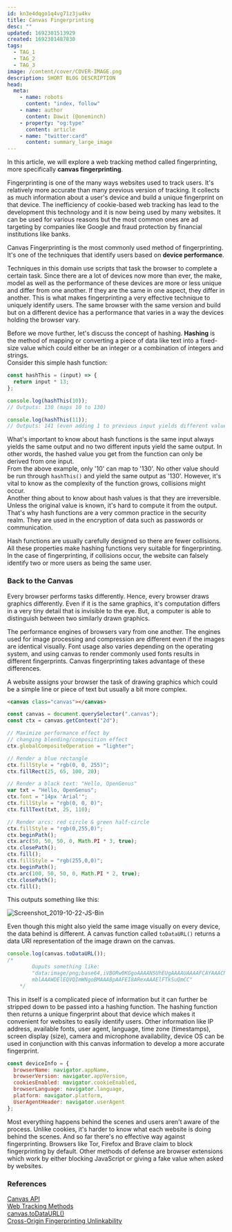 ```yaml
---
id: kn3e4dqgo1q4vg71z3ju4kv
title: Canvas Fingerprinting
desc: ""
updated: 1692301513929
created: 1692301487830
tags:
  - TAG_1
  - TAG_2
  - TAG_3
image: /content/cover/COVER-IMAGE.png
description: SHORT BLOG DESCRIPTION
head:
  meta:
    - name: robots
      content: "index, follow"
    - name: author
      content: Dawit (@oneminch)
    - property: "og:type"
      content: article
    - name: "twitter:card"
      content: summary_large_image
---
```


In this article, we will explore a web tracking method called fingerprinting, more specifically **canvas fingerprinting**.

Fingerprinting is one of the many ways websites used to track users. It's relatively more accurate than many previous version of tracking. It collects as much information about a user's device and build a unique fingerprint on that device. The inefficiency of cookie-based web tracking has lead to the development this technology and it is now being used by many websites. It can be used for various reasons but the most common ones are ad targeting by companies like Google and fraud protection by financial institutions like banks.

Canvas Fingerprinting is the most commonly used method of fingerprinting. It's one of the techniques that identify users based on **device performance**.

Techniques in this domain use scripts that task the browser to complete a certain task. Since there are a lot of devices now more than ever, the make, model as well as the performance of these devices are more or less unique and differ from one another. If they are the same in one aspect, they differ in another. This is what makes fingerprinting a very effective technique to uniquely identify users. The same browser with the same version and build but on a different device has a performance that varies in a way the devices holding the browser vary.

Before we move further, let's discuss the concept of hashing. **Hashing** is the method of mapping or converting a piece of data like text into a fixed-size value which could either be an integer or a combination of integers and strings.  
Consider this simple hash function:

```javascript
const hashThis = (input) => {
  return input * 13;
};

console.log(hashThis(10));
// Outputs: 130 (maps 10 to 130)

console.log(hashThis(11));
// Outputs: 141 (even adding 1 to previous input yields different value)
```

What's important to know about hash functions is the same input always yields the same output and no two different inputs yield the same output. In other words, the hashed value you get from the function can only be derived from one input.  
From the above example, only '10' can map to '130'. No other value should be run through `hashThis()` and yield the same output as '130'. However, it's vital to know as the complexity of the function grows, collisions might occur.  
Another thing about to know about hash values is that they are irreversible. Unless the original value is known, it's hard to compute it from the output. That's why hash functions are a very common practice in the security realm. They are used in the encryption of data such as passwords or communication.

Hash functions are usually carefully designed so there are fewer collisions. All these properties make hashing functions very suitable for fingerprinting. In the case of fingerprinting, if collisions occur, the website can falsely identify two or more users as being the same user.

### Back to the Canvas

Every browser performs tasks differently. Hence, every browser draws graphics differently. Even if it is the same graphics, it's computation differs in a very tiny detail that is invisible to the eye. But, a computer is able to distinguish between two similarly drawn graphics.

The performance engines of browsers vary from one another. The engines used for image processing and compression are different even if the images are identical visually. Font usage also varies depending on the operating system, and using canvas to render commonly used fonts results in different fingerprints. Canvas fingerprinting takes advantage of these differences.

A website assigns your browser the task of drawing graphics which could be a simple line or piece of text but usually a bit more complex.

```html
<canvas class="canvas"></canvas>
```

```javascript
const canvas = document.querySelector(".canvas");
const ctx = canvas.getContext("2d");

// Maximize performance effect by
// changing blending/composition effect
ctx.globalCompositeOperation = "lighter";

// Render a blue rectangle
ctx.fillStyle = "rgb(0, 0, 255)";
ctx.fillRect(25, 65, 100, 20);

// Render a black text: "Hello, OpenGenus"
var txt = "Hello, OpenGenus";
ctx.font = "14px 'Arial'";
ctx.fillStyle = "rgb(0, 0, 0)";
ctx.fillText(txt, 25, 110);

// Render arcs: red circle & green half-circle
ctx.fillStyle = "rgb(0,255,0)";
ctx.beginPath();
ctx.arc(50, 50, 50, 0, Math.PI * 3, true);
ctx.closePath();
ctx.fill();
ctx.fillStyle = "rgb(255,0,0)";
ctx.beginPath();
ctx.arc(100, 50, 50, 0, Math.PI * 2, true);
ctx.closePath();
ctx.fill();
```

This outputs something like this:

![Screenshot_2019-10-22-JS-Bin](https://iq.opengenus.org/content/images/2019/10/Screenshot_2019-10-22-JS-Bin.png)

Even though this might also yield the same image visually on every device, the data behind is different. A canvas function called `toDataURL()` returns a data URI representation of the image drawn on the canvas.

```javascript
console.log(canvas.toDataURL());
/* 
        Ouputs something like:
        "data:image/png;base64,iVBORw0KGgoAAAANSUhEUgAAAAUAAAAFCAYAAACNby
        mblAAAWDElEQVQImWNgoBMAAABpAAFEI8ARexAAAElFTkSuQmCC"
    */
```

This in itself is a complicated piece of information but it can further be stripped down to be passed into a hashing function. The hashing function then returns a unique fingerprint about that device which makes it convenient for websites to easily identify users. Other information like IP address, available fonts, user agent, language, time zone (timestamps), screen display (size), camera and microphone availability, device OS can be used in conjunction with this canvas information to develop a more accurate fingerprint.

```javascript
const deviceInfo = {
  browserName: navigator.appName,
  browserVersion: navigator.appVersion,
  cookiesEnabled: navigator.cookieEnabled,
  browserLanguage: navigator.language,
  platform: navigator.platform,
  UserAgentHeader: navigator.userAgent
};
```

Most everything happens behind the scenes and users aren't aware of the process. Unlike cookies, it's harder to know what each website is doing behind the scenes. And so far there's no effective way against fingerprinting. Browsers like Tor, Firefox and Brave claim to block fingerprinting by default. Other methods of defense are browser extensions which work by either blocking JavaScript or giving a fake value when asked by websites.

### References

[Canvas API](https://developer.mozilla.org/en-US/docs/Web/API/Canvas_API)  
[Web Tracking Methods](https://iq.opengenus.org/methods-to-track-user-on-web/)  
[canvas.toDataURL()](https://developer.mozilla.org/en-US/docs/Web/API/HTMLCanvasElement/toDataURL)  
[Cross-Origin Fingerprinting Unlinkability](https://www.torproject.org/projects/torbrowser/design/#fingerprinting-linkability)
